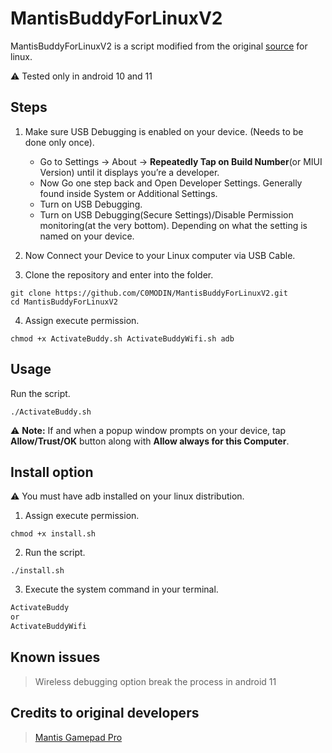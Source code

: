 # MantisBuddyForLinuxV2

MantisBuddyForLinuxV2 is a script modified from the original [source](https://mantispro.app/buddy/) for linux.

⚠️ Tested only in android 10 and 11

## Steps

1. Make sure USB Debugging is enabled on your device. (Needs to be done only once).
   * Go to Settings -> About -> **Repeatedly Tap on Build Number**(or MIUI Version) until it displays you’re a developer.
   * Now Go one step back and Open Developer Settings. Generally found inside System or Additional Settings.
   * Turn on USB Debugging.
   * Turn on USB Debugging(Secure Settings)/Disable Permission monitoring(at the very bottom). Depending on what the setting is named on your device.

2. Now Connect your Device to your Linux computer via USB Cable.
3. Clone the repository and enter into the folder.
```
git clone https://github.com/C0MODIN/MantisBuddyForLinuxV2.git
cd MantisBuddyForLinuxV2
```
4. Assign execute permission.
```
chmod +x ActivateBuddy.sh ActivateBuddyWifi.sh adb
```

## Usage

Run the script.
```
./ActivateBuddy.sh
```

⚠️ **Note:** If and when a popup window prompts on your device, tap **Allow/Trust/OK** button along with **Allow always for this Computer**.

## Install option

⚠️ You must have adb installed on your linux distribution.

1. Assign execute permission.
```
chmod +x install.sh
```
2. Run the script.
```
./install.sh
```
3. Execute the system command in your terminal.
```bash
ActivateBuddy
or
ActivateBuddyWifi
```

## Known issues
>Wireless debugging option break the process in android 11

## Credits to original developers
>[Mantis Gamepad Pro](https://mantispro.app/)
